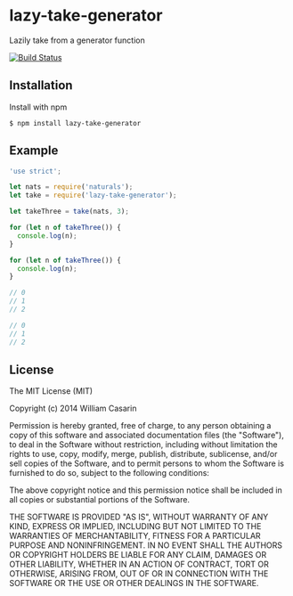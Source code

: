 
# lazy-take-generator

  Lazily take from a generator function

  [![Build Status](https://travis-ci.org/jb55/lazy-take-generator.png)](https://travis-ci.org/jb55/lazy-take-generator)

## Installation

  Install with npm

    $ npm install lazy-take-generator

## Example

```js
'use strict';

let nats = require('naturals');
let take = require('lazy-take-generator');

let takeThree = take(nats, 3);

for (let n of takeThree()) {
  console.log(n);
}

for (let n of takeThree()) {
  console.log(n);
}

// 0
// 1
// 2

// 0
// 1
// 2

```

## License

  The MIT License (MIT)

  Copyright (c) 2014 William Casarin

  Permission is hereby granted, free of charge, to any person obtaining a copy
  of this software and associated documentation files (the "Software"), to deal
  in the Software without restriction, including without limitation the rights
  to use, copy, modify, merge, publish, distribute, sublicense, and/or sell
  copies of the Software, and to permit persons to whom the Software is
  furnished to do so, subject to the following conditions:

  The above copyright notice and this permission notice shall be included in
  all copies or substantial portions of the Software.

  THE SOFTWARE IS PROVIDED "AS IS", WITHOUT WARRANTY OF ANY KIND, EXPRESS OR
  IMPLIED, INCLUDING BUT NOT LIMITED TO THE WARRANTIES OF MERCHANTABILITY,
  FITNESS FOR A PARTICULAR PURPOSE AND NONINFRINGEMENT. IN NO EVENT SHALL THE
  AUTHORS OR COPYRIGHT HOLDERS BE LIABLE FOR ANY CLAIM, DAMAGES OR OTHER
  LIABILITY, WHETHER IN AN ACTION OF CONTRACT, TORT OR OTHERWISE, ARISING FROM,
  OUT OF OR IN CONNECTION WITH THE SOFTWARE OR THE USE OR OTHER DEALINGS IN
  THE SOFTWARE.
